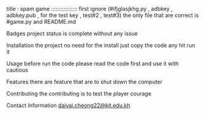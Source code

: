 title : spam game 
:::::::::::::::::
first ignore (#ifjglasjkhg.py , adbkey , adbkey.pub , for the test key , test#2 , test#3)
the only file that are correct is #game.py and README.md


Badges
project status is complete without any issue

Installation
the project no need for the install just copy the code any hit run it

Usage
before run the code please read the code first and use it with cautious

Features
there are feature that are to shut down the computer

Contributing
the contributing is to test the player courage

Contact Information
daivai.cheong22@kit.edu.kh

